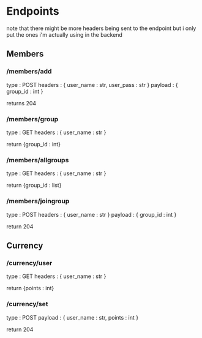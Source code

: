 # Endpoints

note that there might be more headers being sent to the endpoint but i only put the ones i'm actually using in the backend

## Members

### /members/add
type : POST
headers : {
    user_name : str,
    user_pass : str
}
payload : {
    group_id : int
}

returns 204

### /members/group
type : GET
headers : {
    user_name : str
}

return {group_id : int}

### /members/allgroups
type : GET
headers : {
    user_name : str
}

return {group_id : list}

### /members/joingroup
type : POST
headers : {
    user_name : str
}
payload : {
    group_id : int
}

return 204




## Currency

### /currency/user
type : GET
headers : {
    user_name : str
}

return {points : int}

### /currency/set
type : POST
payload : {
    user_name : str,
    points : int
}

return 204






